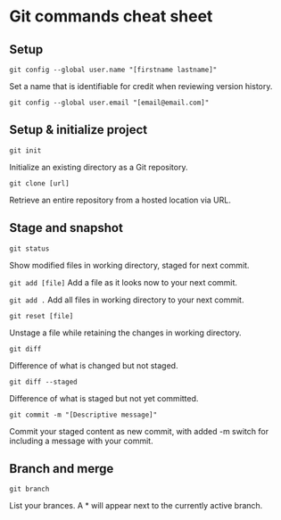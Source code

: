 # Git commands cheat sheet #

## Setup ##

` git config --global user.name "[firstname lastname]" `

Set a name that is identifiable for credit when reviewing version history. 

` git config --global user.email "[email@email.com]" `

## Setup & initialize project 

` git init ` 

Initialize an existing directory as a Git repository. 

` git clone [url] `

Retrieve an entire repository from a hosted location via URL.

## Stage and snapshot ##

` git status `

Show modified files in working directory, staged for next commit. 

` git add [file] `
Add a file as it looks now to your next commit. 

` git add . ` 
Add all files in working directory to your next commit. 

` git reset [file] `

Unstage a file while retaining the changes in working directory. 

` git diff ` 

Difference of what is changed but not staged. 

` git diff --staged ` 

Difference of what is staged but not yet committed. 

` git commit -m "[Descriptive message]" `

Commit your staged content as new commit, with added -m switch for including a message with your commit. 

## Branch and merge ##

` git branch ` 

List your brances. A * will appear next to the currently active branch. 
